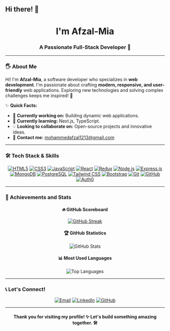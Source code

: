 
## Hi there! 👋

<h1 align="center">I'm Afzal-Mia</h1>
<h3 align="center">A Passionate Full-Stack Developer 🚀</h3>

---

### 🖐️ About Me

Hi! I'm **Afzal-Mia**, a software developer who specializes in **web development**. I'm passionate about crafting **modern, responsive, and user-friendly** web applications. Exploring new technologies and solving complex challenges keeps me inspired! 🌟

✨ **Quick Facts:**
- 🔧 **Currently working on:** Building dynamic web applications.  
- 🌱 **Currently learning:** Next.js, TypeScript.  
- 💡 **Looking to collaborate on:** Open-source projects and innovative ideas.  
- 📨 **Contact me:** [mohammedafzal1213@gmail.com](mailto:mohammedafzal1213@gmail.com)  

---

### 🛠️ Tech Stack & Skills

<div align="center">
  <a href="https://developer.mozilla.org/en-US/docs/Web/HTML"><img src="https://skillicons.dev/icons?i=html" alt="HTML5" title="HTML5" /></a>
  <a href="https://developer.mozilla.org/en-US/docs/Web/CSS"><img src="https://skillicons.dev/icons?i=css" alt="CSS3" title="CSS3" /></a>
  <a href="https://developer.mozilla.org/en-US/docs/Web/JavaScript"><img src="https://skillicons.dev/icons?i=js" alt="JavaScript" title="JavaScript" /></a>
  <a href="https://reactjs.org/"><img src="https://skillicons.dev/icons?i=react" alt="React" title="React" /></a>
  <a href="https://redux.js.org/"><img src="https://skillicons.dev/icons?i=redux" alt="Redux" title="Redux" /></a>
  <a href="https://nodejs.org/"><img src="https://skillicons.dev/icons?i=nodejs" alt="Node.js" title="Node.js" /></a>
  <a href="https://expressjs.com/"><img src="https://skillicons.dev/icons?i=express" alt="Express.js" title="Express.js" /></a>
  <a href="https://www.mongodb.com/"><img src="https://skillicons.dev/icons?i=mongodb" alt="MongoDB" title="MongoDB" /></a>
  <a href="https://www.postgresql.org/"><img src="https://skillicons.dev/icons?i=postgresql" alt="PostgreSQL" title="PostgreSQL" /></a>
  <a href="https://tailwindcss.com/"><img src="https://skillicons.dev/icons?i=tailwind" alt="Tailwind CSS" title="Tailwind CSS" /></a>
  <a href="https://getbootstrap.com/"><img src="https://skillicons.dev/icons?i=bootstrap" alt="Bootstrap" title="Bootstrap" /></a>
  <a href="https://git-scm.com/"><img src="https://skillicons.dev/icons?i=git" alt="Git" title="Git" /></a>
  <a href="https://github.com/"><img src="https://skillicons.dev/icons?i=github" alt="GitHub" title="GitHub" /></a>
  <a href="https://auth0.com/"><img src="https://skillicons.dev/icons?i=auth" alt="Auth0" title="Auth0" /></a>
</div>

---

### 🌟 Achievements and Stats

<div align="center">

#### 🔥 GitHub Scoreboard  
[![GitHub Streak](https://streak-stats.demolab.com?user=Afzal-Mia&theme=radical&hide_border=true)](https://git.io/streak-stats)

#### 🏆 GitHub Statistics  
![GitHub Stats](https://github-readme-stats.vercel.app/api?username=Afzal-Mia&show_icons=true&theme=radical&count_private=true)

#### 📊 Most Used Languages  
![Top Languages](https://github-readme-stats.vercel.app/api/top-langs/?username=Afzal-Mia&layout=compact&theme=radical)



</div>

---

### 📞 Let's Connect!

<div align="center">
  <a href="mailto:mohammedafzal1213@gmail.com"><img src="https://img.shields.io/badge/-Email-red?style=for-the-badge&logo=gmail&logoColor=white" alt="Email" /></a>
  <a href="https://www.linkedin.com/in/afzal-mia-606aa0293/"><img src="https://img.shields.io/badge/-LinkedIn-blue?style=for-the-badge&logo=linkedin&logoColor=white" alt="LinkedIn" /></a>
  <a href="https://github.com/Afzal-Mia"><img src="https://img.shields.io/badge/-GitHub-black?style=for-the-badge&logo=github&logoColor=white" alt="GitHub" /></a>
</div>

---

<h4 align="center">Thank you for visiting my profile! ✨ Let's build something amazing together. 🛠️</h4>


